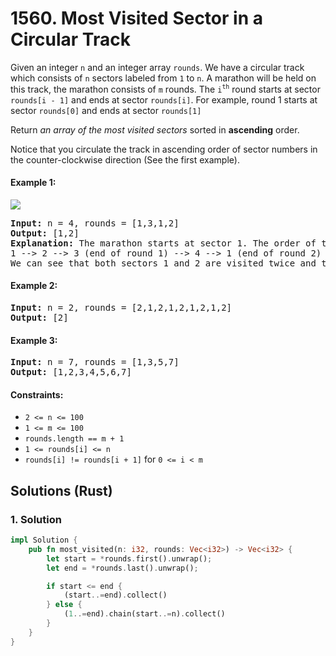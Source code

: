 # 1560. Most Visited Sector in a Circular Track
Given an integer `n` and an integer array `rounds`. We have a circular track which consists of `n` sectors labeled from `1` to `n`. A marathon will be held on this track, the marathon consists of `m` rounds. The `i`<sup>`th`</sup> round starts at sector `rounds[i - 1]` and ends at sector `rounds[i]`. For example, round 1 starts at sector `rounds[0]` and ends at sector `rounds[1]`

Return *an array of the most visited sectors* sorted in **ascending** order.

Notice that you circulate the track in ascending order of sector numbers in the counter-clockwise direction (See the first example).

#### Example 1:
![](https://assets.leetcode.com/uploads/2020/08/14/tmp.jpg)
<pre>
<strong>Input:</strong> n = 4, rounds = [1,3,1,2]
<strong>Output:</strong> [1,2]
<strong>Explanation:</strong> The marathon starts at sector 1. The order of the visited sectors is as follows:
1 --> 2 --> 3 (end of round 1) --> 4 --> 1 (end of round 2) --> 2 (end of round 3 and the marathon)
We can see that both sectors 1 and 2 are visited twice and they are the most visited sectors. Sectors 3 and 4 are visited only once.
</pre>

#### Example 2:
<pre>
<strong>Input:</strong> n = 2, rounds = [2,1,2,1,2,1,2,1,2]
<strong>Output:</strong> [2]
</pre>

#### Example 3:
<pre>
<strong>Input:</strong> n = 7, rounds = [1,3,5,7]
<strong>Output:</strong> [1,2,3,4,5,6,7]
</pre>

#### Constraints:
* `2 <= n <= 100`
* `1 <= m <= 100`
* `rounds.length == m + 1`
* `1 <= rounds[i] <= n`
* `rounds[i] != rounds[i + 1]` for `0 <= i < m`

## Solutions (Rust)

### 1. Solution
```Rust
impl Solution {
    pub fn most_visited(n: i32, rounds: Vec<i32>) -> Vec<i32> {
        let start = *rounds.first().unwrap();
        let end = *rounds.last().unwrap();

        if start <= end {
            (start..=end).collect()
        } else {
            (1..=end).chain(start..=n).collect()
        }
    }
}
```
